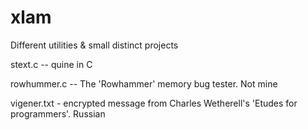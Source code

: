 # xlam
Different utilities &amp; small distinct projects 

stext.c -- quine in C

rowhummer.c -- The 'Rowhammer' memory bug tester. Not mine

vigener.txt - encrypted message from Charles Wetherell's
	      'Etudes for programmers'. Russian

